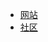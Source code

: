 <!-- _navbar.md -->

<!-- * 链接到我
  * [博客园地址](https://www.cnblogs.com/Can-daydayup/)
  * [Github地址](https://github.com/YSGStudyHards)
  * [知乎地址](https://www.zhihu.com/people/ysgdaydayup)
  * [掘金地址](https://juejin.cn/user/2770425031690333/posts)
  * [Gitee地址](https://gitee.com/ysgdaydayup) -->


<!-- * 友情链接
  * [Docsify](https://docsify.js.org/#/)
  * [博客园](https://www.cnblogs.com/) -->

  <!-- * 友情链接 -->
  * [网站](http://www.haohaodada.com/new/twen51)
  * [社区](http://www.haohaodada.com/new/bbs/forum.php)

